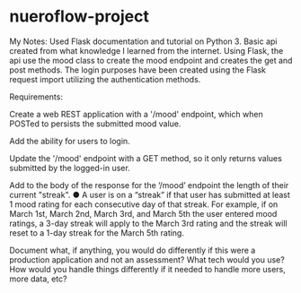 # nueroflow-project


My Notes:
Used Flask documentation and tutorial on Python 3.
Basic api created from what knowledge I learned from the internet. 
Using Flask, the api use the mood class to create the mood endpoint and creates the get and post methods.
The login purposes have been created using the Flask request import utilizing the authentication methods.

Requirements:

Create a web REST application with a '/mood' endpoint, which when POSTed to persists the submitted mood value.

Add the ability for users to login.

Update the '/mood' endpoint with a GET method, so it only returns values submitted by the logged-in user.

Add to the body of the response for the ‘/mood’ endpoint the length of their current "streak".
●	A user is on a “streak” if that user has submitted at least 1 mood rating for each consecutive day of that streak.
For example, if on March 1st, March 2nd, March 3rd, and March 5th the user entered mood ratings, a 3-day streak will apply to the March 3rd rating and the streak will reset to a 1-day streak for the March 5th rating.

Document what, if anything, you would do differently if this were a production application and not an assessment? What tech would you use? How would you handle things differently if it needed to handle more users, more data, etc?
